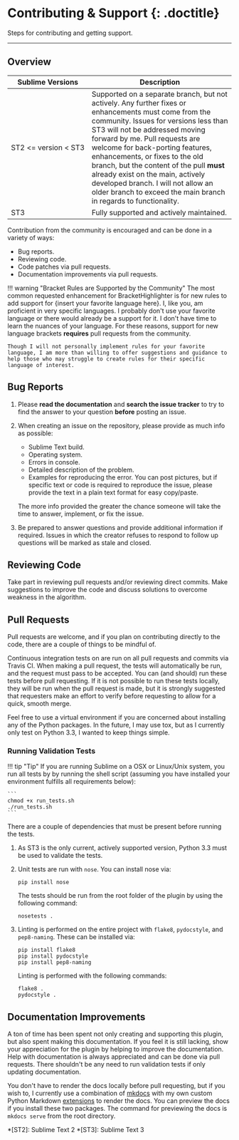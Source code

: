 # Contributing &amp; Support {: .doctitle}
Steps for contributing and getting support.

---

## Overview

| Sublime Versions | Description |
|------------------|-------------|
| ST2&nbsp;<=&nbsp;version&nbsp;<&nbsp;ST3 | Supported on a separate branch, but not actively.  Any further fixes or enhancements must come from the community.  Issues for versions less than ST3 will not be addressed moving forward by me.  Pull requests are welcome for back-porting features, enhancements, or fixes to the old branch, but the content of the pull **must** already exist on the main, actively developed branch.  I will not allow an older branch to exceed the main branch in regards to functionality. |
| ST3 | Fully supported and actively maintained. |

Contribution from the community is encouraged and can be done in a variety of ways:

- Bug reports.
- Reviewing code.
- Code patches via pull requests.
- Documentation improvements via pull requests.

!!! warning "Bracket Rules are Supported by the Community"
    The most common requested enhancement for BracketHighlighter is for new rules to add support for \{insert your favorite language here}.  I, like you, am proficient in very specific languages.  I probably don't use your favorite language or there would already be a support for it.  I don't have time to learn the nuances of your language.  For these reasons, support for new language brackets **requires** pull requests from the community.

    Though I will not personally implement rules for your favorite language, I am more than willing to offer suggestions and guidance to help those who may struggle to create rules for their specific language of interest.

## Bug Reports

1. Please **read the documentation** and **search the issue tracker** to try to find the answer to your question **before** posting an issue.

2. When creating an issue on the repository, please provide as much info as possible:

    - Sublime Text build.
    - Operating system.
    - Errors in console.
    - Detailed description of the problem.
    - Examples for reproducing the error.  You can post pictures, but if specific text or code is required to reproduce the issue, please provide the text in a plain text format for easy copy/paste.

    The more info provided the greater the chance someone will take the time to answer, implement, or fix the issue.

3. Be prepared to answer questions and provide additional information if required.  Issues in which the creator refuses to respond to follow up questions will be marked as stale and closed.

## Reviewing Code
Take part in reviewing pull requests and/or reviewing direct commits.  Make suggestions to improve the code and discuss solutions to overcome weakness in the algorithm.

## Pull Requests
Pull requests are welcome, and if you plan on contributing directly to the code, there are a couple of things to be mindful of.

Continuous integration tests on are run on all pull requests and commits via Travis CI.  When making a pull request, the tests will automatically be run, and the request must pass to be accepted.  You can (and should) run these tests before pull requesting.  If it is not possible to run these tests locally, they will be run when the pull request is made, but it is strongly suggested that requesters make an effort to verify before requesting to allow for a quick, smooth merge.

Feel free to use a virtual environment if you are concerned about installing any of the Python packages.  In the future, I may use tox, but as I currently only test on Python 3.3, I wanted to keep things simple.

### Running Validation Tests

!!! tip "Tip"
    If you are running Sublime on a OSX or Linux/Unix system, you run all tests by by running the shell script (assuming you have installed your environment fulfills all requirements below):

    ```
    chmod +x run_tests.sh
    ./run_tests.sh
    ```

There are a couple of dependencies that must be present before running the tests.

1. As ST3 is the only current, actively supported version, Python 3.3 must be used to validate the tests.

2. Unit tests are run with `nose`.  You can install nose via:

    ```
    pip install nose
    ```

    The tests should be run from the root folder of the plugin by using the following command:

    ```
    nosetests .
    ```

3. Linting is performed on the entire project with `flake8`, `pydocstyle`, and `pep8-naming`.  These can be installed via:

    ```
    pip install flake8
    pip install pydocstyle
    pip install pep8-naming
    ```

    Linting is performed with the following commands:

    ```
    flake8 .
    pydocstyle .
    ```

## Documentation Improvements
A ton of time has been spent not only creating and supporting this plugin, but also spent making this documentation.  If you feel it is still lacking, show your appreciation for the plugin by helping to improve the documentation.  Help with documentation is always appreciated and can be done via pull requests.  There shouldn't be any need to run validation tests if only updating documentation.

You don't have to render the docs locally before pull requesting, but if you wish to, I currently use a combination of [mkdocs](http://www.mkdocs.org) with my own custom Python Markdown [extensions](https://github.com/facelessuser/pymdown-extensions) to render the docs.  You can preview the docs if you install these two packages.  The command for previewing the docs is `mkdocs serve` from the root directory.

*[ST2]: Sublime Text 2
*[ST3]: Sublime Text 3
